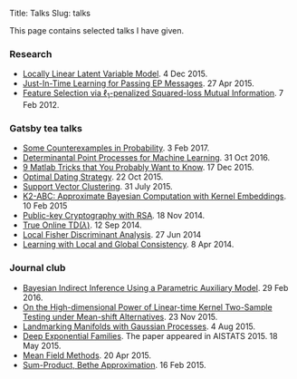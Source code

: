 Title: Talks
Slug: talks


This page contains selected talks I have given.

### Research 
* [Locally Linear Latent Variable Model](files/slides/csml_lllvm.pdf). 4 Dec 2015.
* [Just-In-Time Learning for Passing EP
  Messages](files/slides/kjit_ep_research.pdf). 27 Apr 2015.
* [Feature Selection via $\ell_1$-penalized Squared-loss Mutual
  Information](files/slides/master_l1lsmi_slides.pdf). 7 Feb 2012.

### Gatsby tea talks 

* [Some Counterexamples in Probability](files/slides/counterexamples_prob.pdf). 3 Feb 2017.
* [Determinantal Point Processes for Machine Learning](files/slides/dpp.pdf). 31 Oct 2016.
* [9 Matlab Tricks that You Probably Want to Know](files/slides/matlab_tricks.pdf). 17 Dec 2015.
* [Optimal Dating Strategy](files/slides/secretary_problem.pdf). 22 Oct 2015.
* [Support Vector Clustering](files/slides/support_vector_clustering.pdf). 31 July 2015.
* [K2-ABC: Approximate Bayesian Computation with Kernel
  Embeddings](files/slides/k2abc.pdf). 10 Feb 2015
* [Public-key Cryptography with RSA](files/slides/rsa_intro.pdf). 18 Nov 2014.
* [True Online TD$(\lambda)$](files/slides/true_online_td.pdf). 12 Sep 2014.
* [Local Fisher Discriminant Analysis](files/slides/lfda_slides.pdf). 27 Jun 2014
* [Learning with Local and Global
  Consistency](files/slides/label_propagation.pdf). 8 Apr 2014. 

### Journal club 

* [Bayesian Indirect Inference Using a Parametric Auxiliary Model](files/slides/abc_indirect_inference.pdf). 29 Feb 2016. 
* [On the High-dimensional Power of Linear-time Kernel
Two-Sample Testing under Mean-shift Alternatives](files/highd_power_mmd_test.pdf). 23 Nov 2015.
* [Landmarking Manifolds with Gaussian Processes](files/slides/landmarking_manifolds_gp.pdf). 4 Aug 2015.
* [Deep Exponential Families](files/slides/deep_expfam.pdf). The paper appeared in
  AISTATS 2015. 18 May 2015.  
* [Mean Field Methods](files/slides/waijor_mean_field.pdf). 20 Apr 2015.
* [Sum-Product, Bethe Approximation](files/slides/waijor_bethe_kikuchi_mljc.pdf). 
    16 Feb 2015.


